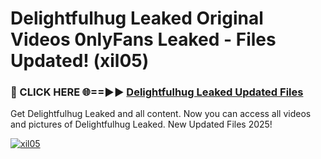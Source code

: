 # Delightfulhug Leaked Original Videos 0nlyFans Leaked - Files Updated! (xil05)

<h3>🔴 CLICK HERE 🌐==►► <a href="https://tinyurl.com/2m67pmp6" rel="nofollow">Delightfulhug Leaked Updated Files</a></h3>

Get Delightfulhug Leaked and all content. Now you can access all videos and pictures of Delightfulhug Leaked. New Updated Files 2025!

[![xil05](https://i.imgur.com/H4QAA4z.gif)](https://tinyurl.com/2m67pmp6)